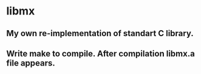 <h1>libmx</h1>
<h2> My own re-implementation of standart C library.</h2>
<h2>Write <b>make</b> to compile. After compilation <b>libmx.a</b> file appears.</h2>